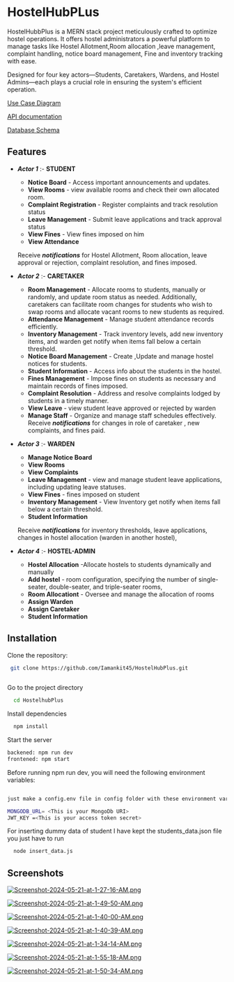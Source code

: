 
# HostelHubPLus

HostelHubbPlus is a MERN stack project meticulously crafted to optimize hostel operations. It offers hostel administrators a powerful platform to manage tasks like Hostel Allotment,Room allocation ,leave management, complaint handling, notice board management, Fine and inventory tracking with ease. 

Designed for four key actors—Students, Caretakers, Wardens, and Hostel Admins—each plays a crucial role in ensuring the system's efficient operation. 

[Use Case Diagram](https://photos.google.com/photo/AF1QipNxQJvD2WebnDZI2GydgNkdL0CM8rGvEpwLk4qv)    

[API documentation](https://docs.google.com/document/d/1KLBBAmtQ7TK-4vsfdeZGaIzZ-wtJS1CGRHJiGlzJrYc/edit?usp=sharing)

[Database Schema](https://docs.google.com/document/d/1EhtUotJ_cZJKlgkPXjlb1y4eUhmX34KkrxGFvG6X4u8/edit?usp=sharing)





## Features

- ***Actor 1*** :- ****STUDENT****
    
    - **Notice Board** - Access important announcements and updates.
    - **View Rooms** - view available rooms and check their own allocated room.
    - **Complaint Registration** - Register complaints and track resolution status
    - **Leave Management** - Submit leave applications and track approval status
    - **View Fines** - View fines imposed on him
     - **View Attendance**

    Receive ***notifications*** for Hostel Allotment, Room allocation, leave approval or rejection, complaint resolution, and fines imposed.
    

- ***Actor 2*** :- ****CARETAKER****
    
    - **Room Management** - Allocate rooms to students, manually or randomly, and update room status as needed. Additionally, caretakers can facilitate room changes for students who wish to swap rooms and allocate vacant rooms to new students as required.
    - **Attendance Management** - Manage student attendance records efficiently.
    - **Inventory Management** - Track inventory levels, add new inventory items, and  warden get notify when items fall below a certain threshold.
    - **Notice Board Management** - Create ,Update and manage hostel notices for students.
    - **Student Information** - Access info about the students in the hostel.
    - **Fines Management** - Impose fines on students as necessary and maintain records of fines imposed.
    - **Complaint Resolution** - Address and resolve complaints lodged by students in a timely manner.
    - **View Leave** - view student leave approved or rejected by warden
    - **Manage Staff** - Organize and manage staff schedules effectively.
    Receive ***notifications*** for changes in role of caretaker , new complaints, and fines paid.



- ***Actor 3*** :- ****WARDEN****
    
    - **Manage Notice Board**
    - **View Rooms**
    - **View Complaints**
    - **Leave Management** - view and manage student leave applications, including updating leave statuses.
    - **View Fines** -  fines imposed on student
    - **Inventory Management** - View Inventory  get notify when items fall below a certain threshold.
    - **Student Information**


   Receive ***notifications*** for inventory thresholds, leave applications, changes in hostel allocation (warden in another hostel),


- ***Actor 4*** :- ****HOSTEL-ADMIN****
    
    - **Hostel Allocation** -Allocate hostels to students dynamically and manually
    - **Add hostel** - room configuration, specifying the number of single-seater, double-seater, and triple-seater rooms,
    - **Room Allocationt** -  Oversee and manage the allocation of rooms
    - **Assign Warden** 
    - **Assign Caretaker**
    - **Student Information**
## Installation

Clone the repository:

```bash
 git clone https://github.com/Iamankit45/HostelHubPlus.git
  
```

Go to the project directory

```bash
  cd HostelhubPlus
```

Install dependencies

```bash
  npm install
```

Start the server

```bash
backened: npm run dev
frontened: npm start
```

Before running npm run dev, you will need the following environment variables:

```bash

just make a config.env file in config folder with these environment variables:-

MONGODB_URL= <This is your MongoDb URI>
JWT_KEY =<This is your access token secret>

```
For inserting dummy data of student I have kept the students_data.json file you just have to run

```bash
  node insert_data.js
```
## Screenshots

[![Screenshot-2024-05-21-at-1-27-16-AM.png](https://i.postimg.cc/Y0tsBVY9/Screenshot-2024-05-21-at-1-27-16-AM.png)](https://postimg.cc/jwkXzM80)




[![Screenshot-2024-05-21-at-1-49-50-AM.png](https://i.postimg.cc/rscwX8fr/Screenshot-2024-05-21-at-1-49-50-AM.png)](https://postimg.cc/dkHYGKPs)



[![Screenshot-2024-05-21-at-1-40-00-AM.png](https://i.postimg.cc/BnwbLfnr/Screenshot-2024-05-21-at-1-40-00-AM.png)](https://postimg.cc/qNy4SYnw)

[![Screenshot-2024-05-21-at-1-40-39-AM.png](https://i.postimg.cc/FKMKpbcG/Screenshot-2024-05-21-at-1-40-39-AM.png)](https://postimg.cc/CZ4YLqcf)

[![Screenshot-2024-05-21-at-1-34-14-AM.png](https://i.postimg.cc/dtwLg9fx/Screenshot-2024-05-21-at-1-34-14-AM.png)](https://postimg.cc/0rXkw7PY)

[![Screenshot-2024-05-21-at-1-55-18-AM.png](https://i.postimg.cc/prZXPgS1/Screenshot-2024-05-21-at-1-55-18-AM.png)](https://postimg.cc/1V8ZHYsp)

[![Screenshot-2024-05-21-at-1-50-34-AM.png](https://i.postimg.cc/g0XJ3twn/Screenshot-2024-05-21-at-1-50-34-AM.png)](https://postimg.cc/zLN8rjFr)